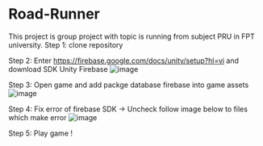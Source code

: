 # Road-Runner
This project is group project with topic is running from subject PRU in FPT university.
Step 1: clone repository

Step 2: Enter https://firebase.google.com/docs/unity/setup?hl=vi and download SDK Unity Firebase
![image](https://github.com/user-attachments/assets/2b7458f9-6c3f-43b5-bd72-271b06dea0b2)

Step 3: Open game and add packge database firebase into game assets
![image](https://github.com/user-attachments/assets/fc574ef8-e9bb-4bea-a37c-2d3e59a31af9)

Step 4: Fix error of firebase SDK -> Uncheck follow image below to files which make error
![image](https://github.com/user-attachments/assets/378d514e-818a-43eb-bf3c-664255883992)

Step 5: Play game !
